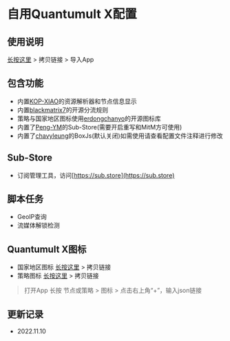 # 自用Quantumult X配置
## 使用说明
 [长按这里](https://raw.githubusercontent.com/fanmingming/QX-Config/main/QuantumultX.conf) > 拷贝链接 > 导入App
## 包含功能
- 内置[KOP-XIAO](https://github.com/KOP-XIAO)的资源解析器和节点信息显示
- 内置[blackmatrix7](https://github.com/blackmatrix7)的开源分流规则
- 策略与国家地区图标使用[erdongchanyo](https://github.com/erdongchanyo)的开源图标库
- 内置了[Peng-YM](https://github.com/Peng-YM)的Sub-Store(需要开启重写和MitM方可使用)
- 内置了[chavyleung](https://github.com/chavyleung)的BoxJs(默认关闭)如需使用请查看配置文件注释进行修改
## Sub-Store
- 订阅管理工具，访问[https://sub.store](https://sub.store)
## 脚本任务
- GeoIP查询
- 流媒体解锁检测
## Quantumult X图标
- 国家地区图标 [长按这里](https://raw.githubusercontent.com/fanmingming/QX-Config/main/country-icon.json) > 拷贝链接
- 策略图标 [长按这里](https://raw.githubusercontent.com/fanmingming/QX-Config/main/filter-icon.json) > 拷贝链接
> 打开App 长按 节点或策略 > 图标 > 点击右上角“+”，输入json链接
## 更新记录
- 2022.11.10
